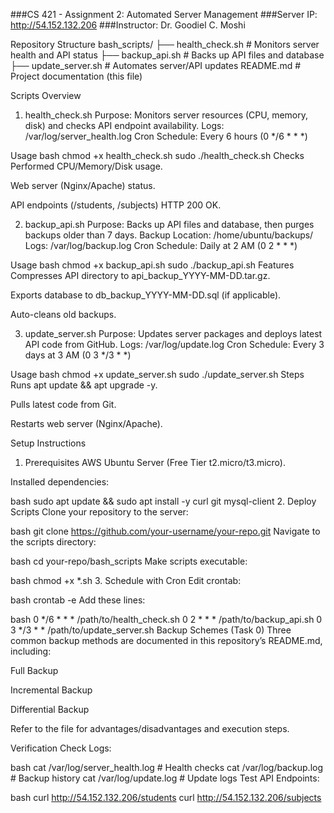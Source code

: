 ###CS 421 - Assignment 2: Automated Server Management
###Server IP: http://54.152.132.206
###Instructor: Dr. Goodiel C. Moshi


Repository Structure
bash_scripts/
├── health_check.sh       # Monitors server health and API status
├── backup_api.sh         # Backs up API files and database
├── update_server.sh      # Automates server/API updates
README.md                 # Project documentation (this file)

Scripts Overview
1. health_check.sh
Purpose: Monitors server resources (CPU, memory, disk) and checks API endpoint availability.
Logs: /var/log/server_health.log
Cron Schedule: Every 6 hours (0 */6 * * *)

Usage
bash
chmod +x health_check.sh
sudo ./health_check.sh
Checks Performed
CPU/Memory/Disk usage.

Web server (Nginx/Apache) status.

API endpoints (/students, /subjects) HTTP 200 OK.

2. backup_api.sh
Purpose: Backs up API files and database, then purges backups older than 7 days.
Backup Location: /home/ubuntu/backups/
Logs: /var/log/backup.log
Cron Schedule: Daily at 2 AM (0 2 * * *)

Usage
bash
chmod +x backup_api.sh
sudo ./backup_api.sh
Features
Compresses API directory to api_backup_YYYY-MM-DD.tar.gz.

Exports database to db_backup_YYYY-MM-DD.sql (if applicable).

Auto-cleans old backups.

3. update_server.sh
Purpose: Updates server packages and deploys latest API code from GitHub.
Logs: /var/log/update.log
Cron Schedule: Every 3 days at 3 AM (0 3 */3 * *)

Usage
bash
chmod +x update_server.sh
sudo ./update_server.sh
Steps
Runs apt update && apt upgrade -y.

Pulls latest code from Git.

Restarts web server (Nginx/Apache).

Setup Instructions
1. Prerequisites
AWS Ubuntu Server (Free Tier t2.micro/t3.micro).

Installed dependencies:

bash
sudo apt update && sudo apt install -y curl git mysql-client
2. Deploy Scripts
Clone your repository to the server:

bash
git clone https://github.com/your-username/your-repo.git
Navigate to the scripts directory:

bash
cd your-repo/bash_scripts
Make scripts executable:

bash
chmod +x *.sh
3. Schedule with Cron
Edit crontab:

bash
crontab -e
Add these lines:

bash
0 */6 * * * /path/to/health_check.sh
0 2 * * * /path/to/backup_api.sh
0 3 */3 * * /path/to/update_server.sh
Backup Schemes (Task 0)
Three common backup methods are documented in this repository’s README.md, including:

Full Backup

Incremental Backup

Differential Backup

Refer to the file for advantages/disadvantages and execution steps.

Verification
Check Logs:

bash
cat /var/log/server_health.log       # Health checks
cat /var/log/backup.log              # Backup history
cat /var/log/update.log              # Update logs
Test API Endpoints:

bash
curl http://54.152.132.206/students
curl http://54.152.132.206/subjects
